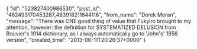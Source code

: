  {
   "id": "523827400986530",
   "post_id": "462493170453287_483918211644116",
   "from_name": "Derek Moran",
   "message": "There was ONE good thing of value that Fukyiro brought to my attention, however: the definition for SYSTEMATIZED DELUSION from Bouvier's 1914 dictionary, as i always automatically go to 'John's' 1856 version",
   "created_time": "2013-06-11T20:26:37+0000"
 }
